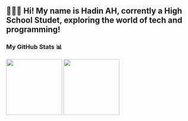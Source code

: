 ## 👩🏻‍💻 Hi! My name is Hadin AH, corrently a High School Studet, exploring the world of tech and programming!
### My GitHub Stats 📊
<img src="https://github-readme-stats.vercel.app/api?username=hadinah&show_icons=true&theme=synthwave&hide=issues" height="150"/>
<img src="https://github-readme-stats.vercel.app/api/top-langs/?username=hadinah&hide_progress=true&layout=compact&theme=synthwave" height="150"/>
<!--
**hadinah/hadinah** is a ✨ _special_ ✨ repository because its `README.md` (this file) appears on your GitHub profile.

Here are some ideas to get you started:

- 🔭 I’m currently working on ...
- 🌱 I’m currently learning ...
- 👯 I’m looking to collaborate on ...
- 🤔 I’m looking for help with ...
- 💬 Ask me about ...
- 📫 How to reach me: ...
- 😄 Pronouns: ...
- ⚡ Fun fact: ...
-->
